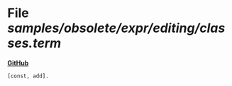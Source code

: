 # File _samples/obsolete/expr/editing/classes.term_
**[GitHub](https://github.com/softlang/yas/blob/master/samples/obsolete/expr/editing/classes.term)**
```
[const, add].
```
